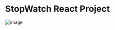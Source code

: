 # StopWatch React Project 
![image](https://github.com/user-attachments/assets/c5e29f0e-a5bc-411a-a66d-6b0a1fa010b8)

